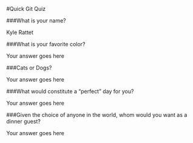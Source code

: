 #Quick Git Quiz

###What is your name?

Kyle Rattet

###What is your favorite color?

Your answer goes here

###Cats or Dogs?

Your answer goes here

###What would constitute a “perfect” day for you?

Your answer goes here

###Given the choice of anyone in the world, whom would you want as a dinner guest?

Your answer goes here

